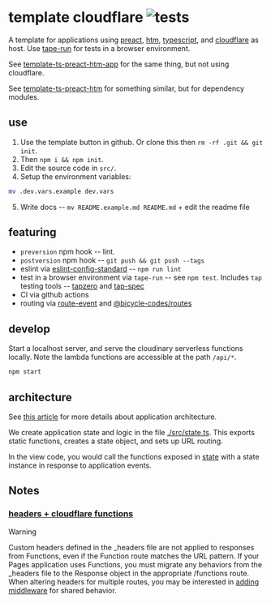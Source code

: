 # template cloudflare ![tests](https://github.com/nichoth/template-cloudflare/actions/workflows/nodejs.yml/badge.svg)

A template for applications using [preact](https://preactjs.com/), [htm](https://github.com/developit/htm/tree/master), [typescript](https://www.typescriptlang.org/), and [cloudflare](https://www.cloudflare.com/) as host. Use [tape-run](https://github.com/juliangruber/tape-run) for tests in a browser environment.

See [template-ts-preact-htm-app](https://github.com/nichoth/template-ts-preact-htm-app) for the same thing, but not using cloudflare.

See [template-ts-preact-htm](https://github.com/nichoth/template-ts-preact-htm) for something similar, but for dependency modules.

## use

1. Use the template button in github. Or clone this then `rm -rf .git && git init`. 
2. Then `npm i && npm init`.
3. Edit the source code in `src/`.
4. Setup the environment variables:
```sh
mv .dev.vars.example dev.vars
```
5. Write docs -- `mv README.example.md README.md` + edit the readme file

## featuring

* `preversion` npm hook -- lint.
* `postversion` npm hook -- `git push && git push --tags`
* eslint via [eslint-config-standard](https://github.com/standard/eslint-config-standard) -- `npm run lint`
* test in a browser environment via `tape-run` -- see `npm test`. Includes `tap` testing tools -- [tapzero](https://github.com/bicycle-codes/tapzero) and [tap-spec](https://www.npmjs.com/package/tap-spec)
* CI via github actions
* routing via [route-event](https://github.com/nichoth/route-event) and [@bicycle-codes/routes](https://github.com/bicycle-codes/routes)

## develop

Start a localhost server, and serve the cloudinary serverless functions locally. Note the lambda functions are accessible at the path `/api/*`.

```sh
npm start
```

## architecture

See [this article](https://gomakethings.com/easier-state-management-with-preact-signals/) for more details about application architecture.

We create application state and logic in the file [./src/state.ts](./src/state.ts). This exports static functions, creates a state object, and sets up URL routing.

In the view code, you would call the functions exposed in [state](./src/state.ts) with a state instance in response to application events.

## Notes

### [headers + cloudflare functions](https://developers.cloudflare.com/pages/configuration/headers/)

> [!WARNING]  
> Custom headers defined in the _headers file are not applied to responses from
> Functions, even if the Function route matches the URL pattern. If your Pages
> application uses Functions, you must migrate any behaviors from the _headers
> file to the Response object in the appropriate /functions route. When altering
> headers for multiple routes, you may be interested in [adding middleware](https://developers.cloudflare.com/pages/functions/middleware/)
> for shared behavior.
